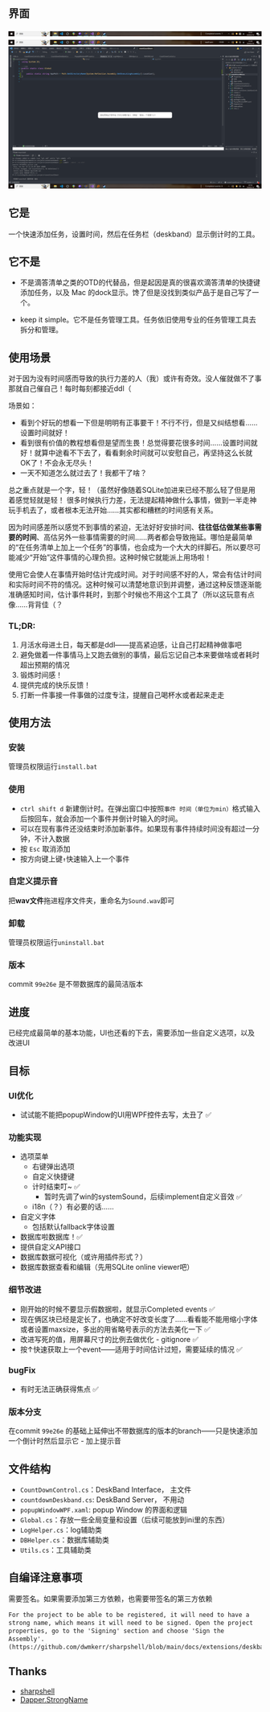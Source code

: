 ﻿## 界面
![deskband normal](./images/deskband_normal.png)
![deskband countdown](./images/deskband_countdown.png)
![popupWindow](./images/popup_window.png)

## 它是
一个快速添加任务，设置时间，然后在任务栏（deskband）显示倒计时的工具。

## 它不是
- 不是滴答清单之类的OTD的代替品，但是起因是真的很喜欢滴答清单的快捷键添加任务，以及 Mac 的dock显示。馋了但是没找到类似产品于是自己写了一个。

- keep it simple。它不是任务管理工具。任务依旧使用专业的任务管理工具去拆分和管理。

## 使用场景
对于因为没有时间感而导致的执行力差的人（我）或许有奇效。没人催就做不了事那就自己催自己！每时每刻都接近ddl（


场景如：
- 看到个好玩的想看一下但是明明有正事要干！不行不行，但是又纠结想看……设置时间就好！
- 看到很有价值的教程想看但是望而生畏！总觉得要花很多时间……设置时间就好！就算中途看不下去了，看看剩余时间就可以安慰自己，再坚持这么长就OK了！不会永无尽头！
- 一天不知道怎么就过去了！我都干了啥？


总之重点就是一个字，轻！（虽然好像随着SQLite加进来已经不那么轻了但是用着感觉轻就是轻！
很多时候执行力差，无法提起精神做什么事情，做到一半走神玩手机去了，或者根本无法开始……其实都和糟糕的时间感有关系。

因为时间感差所以感觉不到事情的紧迫，无法好好安排时间、**往往低估做某些事需要的时间**、高估另外一些事情需要的时间……两者都会导致拖延。哪怕是最简单的“在任务清单上加上一个任务”的事情，也会成为一个大大的绊脚石。所以要尽可能减少“开始”这件事情的心理负担。这种时候它就能派上用场啦！

使用它会使人在事情开始时估计完成时间。对于时间感不好的人，常会有估计时间和实际时间不符的情况。这种时候可以清楚地意识到并调整，通过这种反馈逐渐能准确感知时间，估计事件耗时，到那个时候也不用这个工具了（所以这玩意有点像……背背佳（？

### TL;DR:
1. 月活水母进土日，每天都是ddl——提高紧迫感，让自己打起精神做事吧
3. 避免做着一件事情马上又跑去做别的事情，最后忘记自己本来要做啥或者耗时超出预期的情况
2. 锻炼时间感！
4. 提供完成的快乐反馈！
5. 打断一件事接一件事做的过度专注，提醒自己喝杯水或者起来走走

## 使用方法
### 安装
管理员权限运行`install.bat`

### 使用
- `ctrl shift d` 新建倒计时。在弹出窗口中按照`事件 时间（单位为min）`格式输入后按回车，就会添加一个事件并倒计时输入的时间。
- 可以在现有事件还没结束时添加新事件。如果现有事件持续时间没有超过一分钟，不计入数据
- 按 `Esc` 取消添加
- 按方向键上键`↑`快速输入上一个事件

### 自定义提示音
把**wav文件**拖进程序文件夹，重命名为`Sound.wav`即可

### 卸载
管理员权限运行`uninstall.bat`

### 版本
commit `99e26e` 是不带数据库的最简洁版本


## 进度
已经完成最简单的基本功能，UI也还看的下去，需要添加一些自定义选项，以及改进UI

## 目标

### UI优化
- 试试能不能把popupWindow的UI用WPF控件去写，太丑了 ✅

### 功能实现
- 选项菜单
	- 右键弹出选项
	- 自定义快捷键
	- 计时结束叮~ ✅
		- 暂时先调了win的systemSound，后续implement自定义音效 ✅
	- i18n（？）有必要的话……
- 自定义字体
	- 包括默认fallback字体设置
- 数据库啦数据库！✅
- 提供自定义API接口
- 数据库数据可视化（或许用插件形式？）
- 数据库数据查看和编辑（先用SQLite online viewer吧）

### 细节改进
- 刚开始的时候不要显示假数据啦，就显示Completed events ✅
- 现在俩区块已经是定长了，也确定不好改变长度了……看看能不能用缩小字体或者设置maxsize，多出的用省略号表示的方法去美化一下 ✅
- 改进写死的值，用屏幕尺寸的比例去做优化 - gitignore ✅
- 按↑快速获取上一个event——适用于时间估计过短，需要延续的情况 ✅

### bugFix
- 有时无法正确获得焦点 ✅

### 版本分支
在commit `99e26e` 的基础上延伸出不带数据库的版本的branch——只是快速添加一个倒计时然后显示它
	- 加上提示音


## 文件结构

- `CountDownControl.cs`：DeskBand Interface， 主文件
- `countdownDeskband.cs`: DeskBand Server， 不用动
- `popupWindowWPF.xaml`: popup Window 的界面和逻辑
- `Global.cs`：存放一些全局变量和设置（后续可能放到ini里的东西）
- `LogHelper.cs`：log辅助类
- `DBHelper.cs`：数据库辅助类
- `Utils.cs`：工具辅助类
## 自编译注意事项
需要签名。如果需要添加第三方依赖，也需要带签名的第三方依赖
```
For the project to be able to be registered, it will need to have a strong name, which means it will need to be signed. Open the project properties, go to the 'Signing' section and choose 'Sign the Assembly'.
(https://github.com/dwmkerr/sharpshell/blob/main/docs/extensions/deskband/deskband.md)
```

## Thanks
- [sharpshell](https://github.com/dwmkerr/sharpshell)
- [Dapper.StrongName](https://github.com/DapperLib/Dapper)

